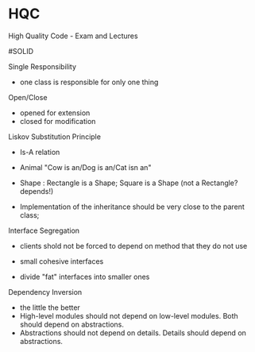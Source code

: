 # HQC
High Quality Code - Exam and Lectures

#SOLID

Single Responsibility
- one class is responsible for only one thing

Open/Close 
- opened for extension
- closed for modification

Liskov Substitution Principle
- Is-A relation
- Animal "Cow is an/Dog is an/Cat isn an"
- Shape : Rectangle is a Shape; Square is a Shape (not a Rectangle? depends!)

- Implementation of the inheritance should be very close to the parent class; 

Interface Segregation
- clients shold not be forced to depend on method that they do not use

- small cohesive interfaces
- divide "fat" interfaces into smaller ones

Dependency Inversion
- the little the better
- High-level modules should not depend on low-level modules. Both should depend on abstractions.
- Abstractions should not depend on details. Details should depend on abstractions.
